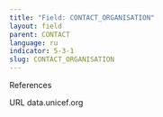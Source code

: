 ```yaml
---
title: "Field: CONTACT_ORGANISATION"
layout: field
parent: CONTACT
language: ru
indicator: 5-3-1
slug: CONTACT_ORGANISATION
---
```

References

URL
data.unicef.org